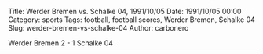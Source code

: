 Title: Werder Bremen vs. Schalke 04, 1991/10/05
Date: 1991/10/05 00:00
Category: sports
Tags: football, football scores, Werder Bremen, Schalke 04
Slug: werder-bremen-vs-schalke-04
Author: carbonero


Werder Bremen 2 - 1 Schalke 04
